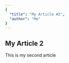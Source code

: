 ```yaml
---
{
  "title": "My Article #2",
  "author": "Me"
}
---
```

## My Article 2

This is my second article
